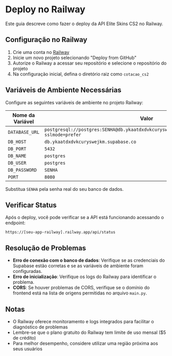 # Deploy no Railway

Este guia descreve como fazer o deploy da API Elite Skins CS2 no Railway.

## Configuração no Railway

1. Crie uma conta no [Railway](https://railway.app/)
2. Inicie um novo projeto selecionando "Deploy from GitHub"
3. Autorize o Railway a acessar seu repositório e selecione o repositório do projeto
4. Na configuração inicial, defina o diretório raiz como `cotacao_cs2`

## Variáveis de Ambiente Necessárias

Configure as seguintes variáveis de ambiente no projeto Railway:

| Nome da Variável | Valor |
|------------------|-------|
| `DATABASE_URL` | `postgresql://postgres:SENHA@db.ykaatdxdvkcuryswejkm.supabase.co:5432/postgres?sslmode=prefer` |
| `DB_HOST` | `db.ykaatdxdvkcuryswejkm.supabase.co` |
| `DB_PORT` | `5432` |
| `DB_NAME` | `postgres` |
| `DB_USER` | `postgres` |
| `DB_PASSWORD` | `SENHA` |
| `PORT` | `8080` |

Substitua `SENHA` pela senha real do seu banco de dados.

## Verificar Status

Após o deploy, você pode verificar se a API está funcionando acessando o endpoint:

```
https://[seu-app-railway].railway.app/api/status
```

## Resolução de Problemas

- **Erro de conexão com o banco de dados**: Verifique se as credenciais do Supabase estão corretas e se as variáveis de ambiente foram configuradas.
- **Erro de inicialização**: Verifique os logs do Railway para identificar o problema.
- **CORS**: Se houver problemas de CORS, verifique se o domínio do frontend está na lista de origens permitidas no arquivo `main.py`.

## Notas

- O Railway oferece monitoramento e logs integrados para facilitar o diagnóstico de problemas
- Lembre-se que o plano gratuito do Railway tem limite de uso mensal ($5 de crédito)
- Para melhor desempenho, considere utilizar uma região próxima aos seus usuários 